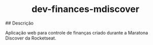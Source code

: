 <h1 align="center">dev-finances-mdiscover</h1>
## Descrição

Aplicação web para controle de finanças criado durante a Maratona Discover da Rocketseat.

